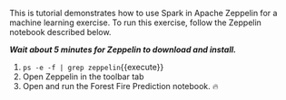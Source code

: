 This is tutorial demonstrates how to use Spark in Apache Zeppelin for a machine learning exercise. To run this exercise, follow the Zeppelin notebook described below.

***Wait about 5 minutes for Zeppelin to download and install.***

1. `ps -e -f | grep zeppelin`{{execute}}
2. Open Zeppelin in the toolbar tab
3. Open and run the Forest Fire Prediction notebook. :fire:

